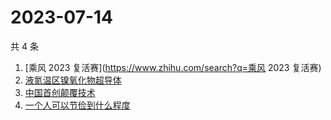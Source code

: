 # 2023-07-14

共 4 条

<!-- BEGIN ZHIHUSEARCH -->
<!-- 最后更新时间 Fri Jul 14 2023 01:06:47 GMT+0800 (China Standard Time) -->
1. [乘风 2023 复活赛](https://www.zhihu.com/search?q=乘风 2023 复活赛)
1. [液氮温区镍氧化物超导体](https://www.zhihu.com/search?q=液氮温区镍氧化物超导体)
1. [中国首创颠覆技术](https://www.zhihu.com/search?q=中国首创颠覆技术)
1. [一个人可以节俭到什么程度](https://www.zhihu.com/search?q=一个人可以节俭到什么程度)
<!-- END ZHIHUSEARCH -->
